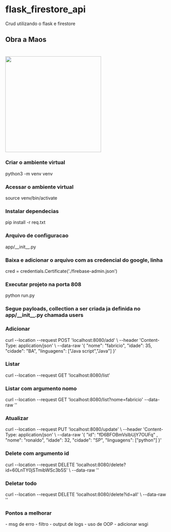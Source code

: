 # flask_firestore_api

<p2> Crud utilizando o flask e firestore <p2>

<h2> Obra a Maos </h2>

<h1> 
<img src=https://giphy.com/embed/o28elTLxOjiRW width="300px"/> 
</h1>

<h3>Criar o ambiente virtual</h3>
python3 -m venv venv

<h3>Acessar o ambiente virtual</h3>
source venv/bin/activate

<h3>Instalar dependecias</h3>
pip install -r req.txt

<h3>Arquivo de configuracao</h3>
app/__init__.py

<h3>Baixa e adicionar o arquivo com as credencial do google, linha</h3>
cred = credentials.Certificate('./firebase-admin.json')

<h3>Executar projeto na porta 808</h3>
python run.py

<h3>Segue payloads, collection a ser criada ja definida no app/__init__.py chamada users</h3>

<h3>Adicionar</h3>
curl --location --request POST 'localhost:8080/add' \
--header 'Content-Type: application/json' \
--data-raw '{
    "nome": "fabricio",
    "idade": 35,
    "cidade": "BA",
    "linguagens": ["Java script","Java"]
}'

<h3>Listar</h3>
curl --location --request GET 'localhost:8080/list' 

<h3>Listar com argumento nomo</h3>
curl --location --request GET 'localhost:8080/list?nome=fabricio' --data-raw ''

<h3>Atualizar</h3>
curl --location --request PUT 'localhost:8080/update' \
--header 'Content-Type: application/json' \
--data-raw '{
    "id": "fD6BFOBmVsIbUjY7OUFq" ,
    "nome": "ronaldo",
    "idade": 32,
    "cidade": "SP",
    "linguagens": ["python"]
}'

<h3>Delete com argumento id</h3>
curl --location --request DELETE 'localhost:8080/delete?id=60LnTY0jSTmibWSc3b5S' \
--data-raw ''

<h3>Deletar todo</h3>
curl --location --request DELETE 'localhost:8080/delete?id=all' \
--data-raw ''

<h3>Pontos a melhorar</h3>
- msg de erro
- filtro
- output de logs 
- uso de OOP
- adicionar wsgi

